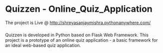 # Quizzen - Online_Quiz_Application

The project is Live @ http://shreyasanjaymishra.pythonanywhere.com/

###
Quizzen is developed in Python based on Flask Web Framework.
This project is a prototype of an online quiz application - a basic framework for an ideal web-based quiz application.
###
